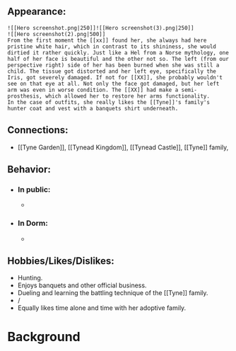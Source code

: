 ## Appearance:
	![[Hero screenshot.png|250]]![[Hero screenshot(3).png|250]] 
	![[Hero screenshot(2).png|500]] 
	From the first moment the [[xx]] found her, she always had here pristine white hair, which in contrast to its shininess, she would dirtied it rather quickly. Just like a Hel from a Norse mythology, one half of her face is beautiful and the other not so. The left (from our perspective right) side of her has been burned when she was still a child. The tissue got distorted and her left eye, specifically the Iris, got severely damaged. If not for [[XX]], she probably wouldn't see on that eye at all. Not only the face got damaged, but her left arm was even in worse condition. The [[XX]] had make a semi-prosthesis, which allowed her to restore her arms functionality.
	In the case of outfits, she really likes the [[Tyne]]'s family's hunter coat and vest with a banquets shirt underneath. 
## Connections:
- [[Tyne Garden]], [[Tynead Kingdom]], [[Tynead Castle]], [[Tyne]] family, 
## Behavior:
- ### In public:
	- 
- ### In Dorm:
	- 
## Hobbies/Likes/Dislikes:
- Hunting.
- Enjoys banquets and other official business.
- Dueling and learning the battling technique of the [[Tyne]] family.
- /
- Equally likes time alone and time with her adoptive family.
# Background
